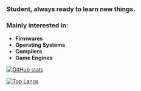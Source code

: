 ### Student, always ready to learn new things.
### Mainly interested in:
* __Firmwares__
* __Operating Systems__
* __Compilers__
* __Game Engines__ 

[![GitHub stats](https://github-readme-stats.vercel.app/api?username=Mastcharub)](https://github.com/anuraghazra/github-readme-stats)

[![Top Langs](https://github-readme-stats.vercel.app/api/top-langs/?username=Mastcharub)](https://github.com/anuraghazra/github-readme-stats)
